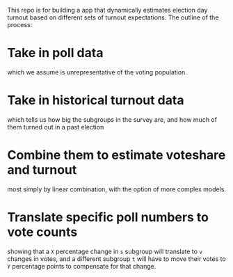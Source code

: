 This repo is for building a app that dynamically estimates election day turnout based on different sets of turnout expectations. The outline of the process:

# Take in poll data
which we assume is unrepresentative of the voting population.

# Take in historical turnout data
which tells us how big the subgroups in the survey are, and how much of them turned out in a past election

# Combine them to estimate voteshare and turnout
most simply by linear combination, with the option of more complex models.

# Translate specific poll numbers to vote counts
showing that a `X` percentage change in `s` subgroup will translate to `v` changes in votes, and a different subgroup `t` will have to move their votes to `Y` percentage points to compensate for that change.  
